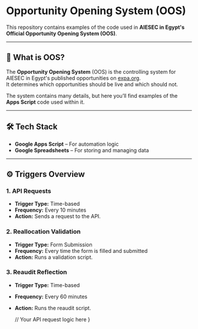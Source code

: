 # Opportunity Opening System (OOS)

This repository contains examples of the code used in **AIESEC in Egypt's Official Opportunity Opening System (OOS)**.

---

## 📌 What is OOS?

The **Opportunity Opening System** (OOS) is the controlling system for AIESEC in Egypt's published opportunities on [expa.org](https://expa.aiesec.org).  
It determines which opportunities should be live and which should not.

The system contains many details, but here you’ll find examples of the **Apps Script** code used within it.

---

## 🛠 Tech Stack

- **Google Apps Script** – For automation logic
- **Google Spreadsheets** – For storing and managing data

---

## ⚙️ Triggers Overview

### 1. API Requests
- **Trigger Type:** Time-based  
- **Frequency:** Every 10 minutes  
- **Action:** Sends a request to the API.

### 2. Reallocation Validation
- **Trigger Type:** Form Submission  
- **Frequency:** Every time the form is filled and submitted  
- **Action:** Runs a validation script.

### 3. Reaudit Reflection
- **Trigger Type:** Time-based  
- **Frequency:** Every 60 minutes  
- **Action:** Runs the reaudit script.

  
  // Your API request logic here
}
